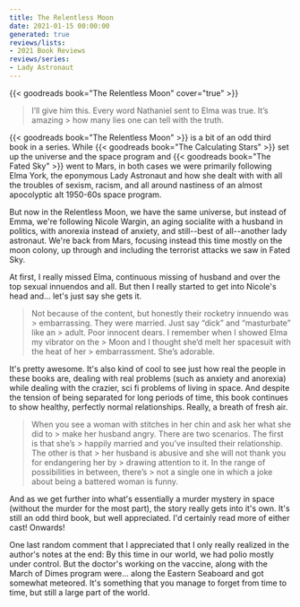 ```yaml
---
title: The Relentless Moon
date: 2021-01-15 00:00:00
generated: true
reviews/lists:
- 2021 Book Reviews
reviews/series:
- Lady Astronaut
---
```

{{< goodreads book="The Relentless Moon" cover="true" >}}

> I’ll give him this. Every word Nathaniel sent to Elma was true. It’s amazing > how many lies one can tell with the truth.

{{< goodreads book="The Relentless Moon" >}} is a bit of an odd third book in a series. While {{< goodreads book="The Calculating Stars" >}} set up the universe and the space program and {{< goodreads book="The Fated Sky" >}} went to Mars, in both cases we were primarily following Elma York, the eponymous Lady Astronaut and how she dealt with with all the troubles of sexism, racism, and all around nastiness of an almost apocolyptic alt 1950-60s space program.  

<!--more-->

But now in the Relentless Moon, we have the same universe, but instead of Emma, we're following Nicole Wargin, an aging socialite with a husband in politics, with anorexia instead of anxiety, and still--best of all--another lady astronaut. We're back from Mars, focusing instead this time mostly on the moon colony, up through and including the terrorist attacks we saw in Fated Sky.  

At first, I really missed Elma, continuous missing of husband and over the top sexual innuendos and all. But then I really started to get into Nicole's head and... let's just say she gets it.  

> Not because of the content, but honestly their rocketry innuendo was > embarrassing. They were married. Just say “dick” and “masturbate” like an > adult. Poor innocent dears. I remember when I showed Elma my vibrator on the > Moon and I thought she’d melt her spacesuit with the heat of her > embarrassment. She’s adorable.

It's pretty awesome. It's also kind of cool to see just how real the people in these books are, dealing with real problems (such as anxiety and anorexia) while dealing with the crazier, sci fi problems of living in space. And despite the tension of being separated for long periods of time, this book continues to show healthy, perfectly normal relationships. Really, a breath of fresh air.  

> When you see a woman with stitches in her chin and ask her what she did to > make her husband angry. There are two scenarios. The first is that she’s > happily married and you’ve insulted their relationship. The other is that > her husband is abusive and she will not thank you for endangering her by > drawing attention to it. In the range of possibilities in between, there’s > not a single one in which a joke about being a battered woman is funny.

And as we get further into what's essentially a murder mystery in space (without the murder for the most part), the story really gets into it's own. It's still an odd third book, but well appreciated. I'd certainly read more of either cast! Onwards!  

One last random comment that I appreciated that I only really realized in the author's notes at the end: By this time in our world, we had polio mostly under control. But the doctor's working on the vaccine, along with the March of Dimes program were... along the Eastern Seaboard and got somewhat meteored. It's something that you manage to forget from time to time, but still a large part of the world.  


